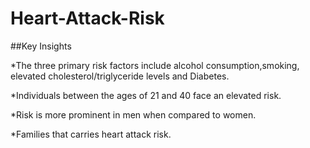 # Heart-Attack-Risk
##Key Insights

*The three primary risk factors include alcohol consumption,smoking, elevated cholesterol/triglyceride levels and Diabetes.

*Individuals between the ages of 21 and 40 face an elevated risk.

*Risk is more prominent in men when compared to women.

*Families that carries heart attack risk.
